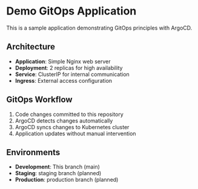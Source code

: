 # Demo GitOps Application

This is a sample application demonstrating GitOps principles with ArgoCD.

## Architecture
- **Application**: Simple Nginx web server
- **Deployment**: 2 replicas for high availability
- **Service**: ClusterIP for internal communication
- **Ingress**: External access configuration

## GitOps Workflow
1. Code changes committed to this repository
2. ArgoCD detects changes automatically
3. ArgoCD syncs changes to Kubernetes cluster
4. Application updates without manual intervention

## Environments
- **Development**: This branch (main)
- **Staging**: staging branch (planned)
- **Production**: production branch (planned)
